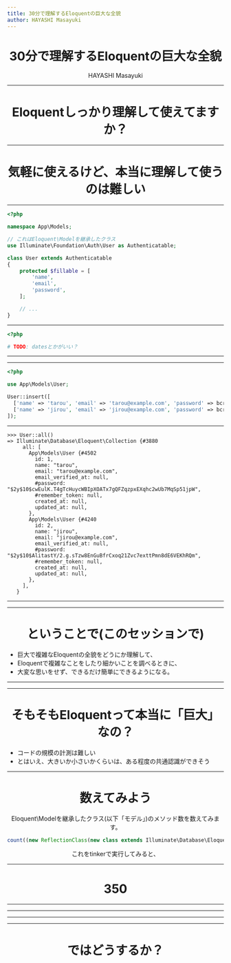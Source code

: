 ```yaml
---
title: 30分で理解するEloquentの巨大な全貌
author: HAYASHI Masayuki
---
```


<style>
h1, p {
  text-align: center;
}
</style>

# 30分で理解するEloquentの巨大な全貌

HAYASHI Masayuki

<!--

TODO: 最初のあいさつどうする？

-->

---

<!-- (起) -->

# Eloquentしっかり理解して使えてますか？

<!--

みなさん、Eloquent, しっかり理解して使えてますか？

Eloquent, 短いコードで、データベースを簡単に扱えて便利ですよね。

簡単なことは簡単にできて、複雑なこともそれなりにできます。

ただ、「本当に」ややこしいことをしようとしたとき、

あるいは逆に細かいことを調べようとしたとき、

なかなか大変だったりしませんか？

-->

---

# 気軽に使えるけど、本当に理解して使うのは難しい

<!--

「気軽に使えるけど、本当に理解して使うのは難しい」

少なくとも私は、しっかり理解して使えているとは言えない状況でした。

ドキュメントに書いてある通りにざっと使う分には、まあ困ることもあまりありません。

が、そこからちょっと外れたとき。

機能によってはコードちょっと追うだけでわかることもありますが、

コードを理解するのがそもそも難しい場合もありました。

気軽に使えるようにするために、Eloquentの中ではいろいろと複雑なことをしているんです。

-->

---

```php
<?php

namespace App\Models;

// これはEloquent\Modelを継承したクラス
use Illuminate\Foundation\Auth\User as Authenticatable;

class User extends Authenticatable
{
    protected $fillable = [
        'name',
        'email',
        'password',
    ];

    // ...
}
```

<!--

実際に私がどういうところで引っかかったか、いくつか事例を紹介します。

これはバージョン<VERSION>での、デフォルトのUserモデルです。

細かいところ端折ってますが。

さて、$fillableというプロパティがあります。

ご存知の通り、ここで指定されているプロパティ以外には一括割り当てができない、

というものです。

TODO: この辺からスライド分けたり？

では具体的にこれは、どこまで有効なのでしょうか？

テスト環境のアカウントのパスワード忘れちゃって、tinkerからupdateでパスワードを変
更しようとしてエラーになった、なんてことは割とみなさんご経験あるんじゃないでしょ
うか。

パスワードは、$fillableに設定されていませんから。

ではcreateでも同様にエラーになるのか。プロパティへの代入で設定してsaveするパター
ンでは？

そもそもEloquentでINSERTする方法はそれだけでしょうか？　すべての方法を知っていま
すか？

-->

---

```php
<?php

# TODO: datesとかがいい？
```

<!--

アクセサはまあわかる、プロパティにアクセスしたときに多分処理してる。

では、キャストはどうなのか？　アクセサと同様？　違うタイミング？

ミューテタは？

-->

---

<!--

リレーションにクエリとしてアクセスした場合って中ではなにが起こってるの？

リレーション経由でupdateOrCreateしたときに、

？？？

-->

---

```php
<?php

use App\Models\User;

User::insert([
  ['name' => 'tarou', 'email' => 'tarou@example.com', 'password' => bcrypt('...')],
  ['name' => 'jirou', 'email' => 'jirou@example.com', 'password' => bcrypt('...')],
]);
```

<!--

あるいは、複数行を一気に挿入したくて、insertを使ったら、

-->

---

```tinker
>>> User::all()
=> Illuminate\Database\Eloquent\Collection {#3880
     all: [
       App\Models\User {#4502
         id: 1,
         name: "tarou",
         email: "tarou@example.com",
         email_verified_at: null,
         #password: "$2y$10$cwEulK.T4gTcHuycWBIpXOATx7gQFZqzpxEXqhc2wUb7MqSp51jpW",
         #remember_token: null,
         created_at: null,
         updated_at: null,
       },
       App\Models\User {#4240
         id: 2,
         name: "jirou",
         email: "jirou@example.com",
         email_verified_at: null,
         #password: "$2y$10$AlitastY/2.g.sTzw8EnGuBfrCxoq21Zvc7exttPmn8dE6VEKhRQm",
         #remember_token: null,
         created_at: null,
         updated_at: null,
       },
     ],
   }
```

<!--

ご覧の通り、created_at, updated_atが保存されていません。

なぜでしょう？

-->

---

<!--

必要になったときに、該当のメソッドと、関連するいくつかのメソッドを調べる、でもも
ちろん理解は深まっていく。

けど、一度全貌を理解してみたら、きっとこういう細かい疑問の答えも、すぐ出てくるよ
うになるんじゃないかな。

-->

---

# ということで(このセッションで)

* 巨大で複雑なEloquentの全貌をどうにか理解して、
* Eloquentで複雑なことをしたり細かいことを調べるときに、
* 大変な思いをせず、できるだけ簡単にできるようになる。

<!--

XXX じゃなくて、このセッションではEloquentをいろいろ見て理解していこう、みたいな
方がいい？

-->

---

<!--

実際に調査を始める前にもう一つ。こうやって調査して、全貌がわかると、いいことがあるのでしょうか？

これはもういいのか。

-->

---

# そもそもEloquentって本当に「巨大」なの？

* コードの規模の計測は難しい
* とはいえ、大きいか小さいかくらいは、ある程度の共通認識ができそう

<!--
-->

---

# 数えてみよう

Eloquent\Modelを継承したクラス(以下「モデル」)のメソッド数を数えてみます。

```php
count((new ReflectionClass(new class extends Illuminate\Database\Eloquent\Model {}))->getMethods())
```

これをtinkerで実行してみると、

<!--

TODO: Eloquent\Modelを継承したクラスのメソッド数を数えてみましょう～、みたいな。

-->

---

# 350

<!--

350という数値が出ました。protectedメソッドも含むんですが。

とはいえ、まあ十分多いのではないでしょうか。

仕事で350メソッドもあるクラスを書いたら、多分レビューは通らないと思います。

さて、実際350ってどのくらいでしょう？

-->

---

<!--

(メソッド一覧)

-->

---

<!--

以上です。もうわけがわかりません。

本当に恐しいのは、すでに気付いている人もいると思うんですが、実際にはこれ以上のメソッドがあることですね。


-->

---

<!--

とにかく、350あるいはそれ以上のメソッドを、端から端までぜんぶ読むのはちょっと大変そうです。

-->

---

# ではどうするか？

<!--
-->

